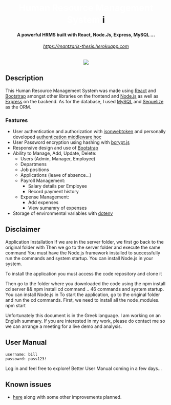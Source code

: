 <h1 align="center">
  <a style="text-decoration: none; color: white;" href="https://mantzaris-thesis.herokuapp.com/" target="_blank" rel="noreferrer"> Human Resource Management System </a>ℹ️
  <br>
</h1>

<h4 align="center">A powerful HRMS built with React, Node.Js, Express, MySQL ...</h4>
<h6 align="center"><a href="https://mantzaris-thesis.herokuapp.com/">https://mantzaris-thesis.herokuapp.com</a></h6>

<p align="center">
<img src="https://github.com/vasilismantz/testgif2/blob/master/thesis-large.gif?raw=true">
  <!-- <img src="https://user-images.githubusercontent.com/56836643/105662731-c36f6c80-5ed0-11eb-8a96-4ec846675756.gif"> -->
</p>

## Description

This Human Resource Management System was made using [React](https://github.com/facebook/react#react-----) and [Bootstrap](https://getbootstrap.com/) amongst other libraries on the frontend and [Node.js](https://nodejs.org/en/) as well as [Express](https://expressjs.com/) on the backend. As for the database, I used [MySQL](https://www.mysql.com/) and [Sequelize](https://sequelize.org/) as the ORM.

### Features

- User authentication and authorization with [jsonwebtoken](https://www.npmjs.com/package/jsonwebtoken) and personally developed [authentication middleware hoc](https://github.com/vasilismantz/thesis-fullstack/blob/master/client/src/withAuth.js)
- User Password encryption using hashing with [bcrypt.js](https://www.npmjs.com/package/bcryptjs)
- Responsive design and use of [Bootstrap](https://getbootstrap.com/)
- Ability to Manage, Add, Update, Delete:
  - Users (Admin, Manager, Employee)
  - Departmens
  - Job positions
  - Applications (leave of absence...)
  - Payroll Management:
    - Salary details per Employee
    - Record payment history
  - Expense Management:
    - Add expenses
    - View sumamry of expenses
- Storage of environmental variables with [dotenv](https://www.npmjs.com/package/dotenv)

## Disclaimer

Application Installation
If we are in the server folder, we first go back to the original folder with
Then we go to the server folder and execute the same command
You must have the Node.js framework installed to successfully run the commands and system startup. You can install Node.js in your system.

To install the application you must access the code repository and clone it

Then go to the folder where you downloaded the code using the
npm install
cd server && npm install
cd command ..
46
commands and system startup. You can install Node.js in
To start the application, go to the original folder and run the
cd commands. First, we need to install all the node_modules.
npm start

Unfortunately this document is in the Greek language. I am working on an Englsih summary. If you are interested in my work, please do contact me so we can arrange a meeting for a live demo and analysis.

## User Manual

```
username: bill
passowrd: pass123!
```

Log in and feel free to explore! Better User Manual coming in a few days...

## Known issues

- [here](https://github.com/vasilismantz/thesis-fullstack/issues) along with some other improvements planned.
